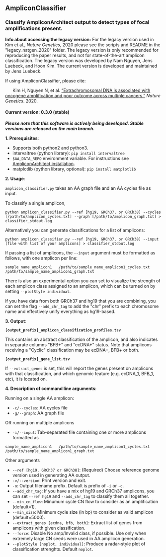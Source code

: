 ## AmpliconClassifier

### Classify AmpliconArchitect output to detect types of focal amplifications present.

**Info about accessing the legacy version:** For the legacy version used in Kim et al., *Nature Genetics*, 2020 please see the scripts and README in the "legacy_natgen_2020" folder.
The legacy version is only recommended for reproducing the paper results, and not for state-of-the-art amplicon classification. The legacy version was developed by Nam Nguyen, Jens Luebeck, and Hoon Kim.
The current version is developed and maintained by Jens Luebeck.

If using AmpliconClassifier, please cite:

&nbsp;&nbsp;&nbsp;&nbsp;&nbsp;&nbsp;Kim H, Nguyen N, et al. [“Extrachromosomal DNA is associated with oncogene amplification and poor outcome across multiple cancers.”](https://www.nature.com/articles/s41588-020-0678-2)
*Nature Genetics*. 2020.

#### Current version: 0.3.0 (stable)

***Please note that this software is actively being developed. Stable versions are released on the main branch.***

**1. Prerequisites**: 
- Supports both python2 and python3.
- intervaltree (python library):  `pip install intervaltree`
- `$AA_DATA_REPO` environment variable. For instructions see [AmpliconArchitect installation](https://github.com/jluebeck/AmpliconArchitect#data-repositories). 
- matplotlib (python library, optional): `pip install matplotlib`

**2. Usage**:

`amplicon_classifier.py` takes an AA graph file and an AA cycles file as input.

To classify a single amplicon,

`python amplicon_classifier.py --ref [hg19, GRCh37, or GRCh38] --cycles [/path/to/amplicon_cycles.txt] --graph [/path/to/amplicon_graph.txt] > classifier_stdout.log`

Alternatively you can generate classifications for a list of amplicons:

`python amplicon_classifier.py --ref [hg19, GRCh37, or GRCh38] --input [file with list of your amplicons] > classifier_stdout.log`

If passing a list of amplicons, the `--input` argument must be formatted as follows, with one amplicon per line:

`sample_name_amplicon1   /path/to/sample_name_amplicon1_cycles.txt   /path/to/sample_name_amplicon1_graph.txt`

There is also an experimental option you can set to visualize the strength of each amplicon class assigned to an amplicon, which can be turned on by setting `--plotStyle individual`.

If you have data from both GRCh37 and hg19 that you are combining, you can set the flag `--add_chr_tag` to add the "chr" prefix to each chromosome name and effectively unify everything as hg19-based.

**3. Output**:

****`[output_prefix]_amplicon_classification_profiles.tsv`**** 

This contains an abstract classification of the amplicon, and also indicates in separate columns "BFB+" and "ecDNA+" status.
Note that amplicons receiving a "Cyclic" classification may be ecDNA+, BFB+ or both.

****`[output_prefix]_gene_list.tsv`****
 
If `--extract_genes` is set, this will report the genes present on amplicons with that classification, and which genomic feature (e.g. ecDNA_1, BFB_1, etc), it is located on.  

 

**4. Description of command line arguments**:

Running on a single AA amplicon:
- `-c/--cycles`: AA cycles file
- `-g/--graph`: AA graph file

OR running on multiple amplicons
- `-i/--input`: Tab-separated file containing one or more amplicons formatted as

`sample_name_amplicon1   /path/to/sample_name_amplicon1_cycles.txt   /path/to/sample_name_amplicon1_graph.txt`

Other arguments
- `--ref [hg19, GRCh37 or GRCh38]`: (Required) Choose reference genome version used in generating AA output.
- `-v/--version`: Print version and exit.
- `-o`: Output filename prefix. Default is prefix of `-i` or `-c`.
- `--add_chr_tag`: If you have a mix of hg19 and GRCh37 amplicons, you can set `--ref hg19` and `--add_chr_tag` to classify them all together.
- `--min_cn_flow`: Minumum cycle CN flow to consider as an amplification (default=1).
- `--min_size`: Minimum cycle size (in bp) to consider as valid amplicon (default=5000).
- `--extract_genes [ecdna, bfb, both]`: Extract list of genes from amplicons with given classification.
- `--force`: Disable No amp/Invalid class, if possible. Use only when extremely large CN seeds were used in AA amplicon generation.
- `--plotStyle [noplot, individual]`: Produce a radar-style plot of classification strenghts. Default `noplot`. 
